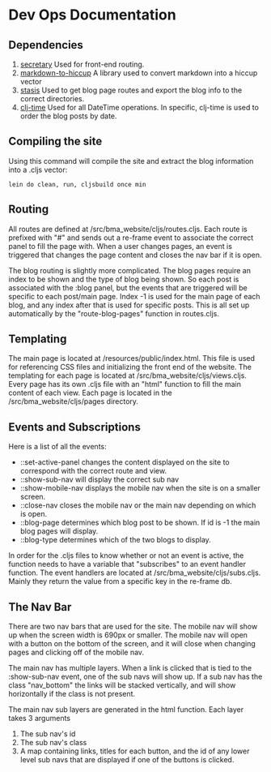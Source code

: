 # Dev Ops Documentation


## Dependencies

1. [secretary](https://github.com/gf3/secretary) 
   Used for front-end routing.
1. [markdown-to-hiccup](https://github.com/mpcarolin/markdown-to-hiccup)
   A library used to convert markdown into a hiccup vector
1. [stasis](https://github.com/magnars/stasis) 
   Used to get blog page routes and export the blog info to the correct directories.
1. [clj-time](https://github.com/clj-time/clj-time)
   Used for all DateTime operations. In specific, clj-time is used to order the blog posts by date.

   
## Compiling the site

Using this command will compile the site and extract the blog information into a .cljs vector:

```
lein do clean, run, cljsbuild once min
```


## Routing

All routes are defined at /src/bma_website/cljs/routes.cljs. Each route is prefixed with "#" and sends out a re-frame event to associate the correct panel to fill the page with. When a user changes pages, an event is triggered that changes the page content and closes the nav bar if it is open. 

The blog routing is slightly more complicated. The blog pages require an index to be shown and the type of blog being shown. So each post is associated with the :blog panel, but the events that are triggered will be specific to each post/main page. Index -1 is used for the main page of each blog, and any index after that is used for specific posts. This is all set up automatically by the "route-blog-pages" function in routes.cljs.


## Templating 

The main page is located at /resources/public/index.html. This file is used for referencing CSS files and initializing the front end of the website. The templating for each page is located at /src/bma_website/cljs/views.cljs. Every page has its own .cljs file with an "html" function to fill the main content of each view. Each page is located in the /src/bma_website/cljs/pages directory.


## Events and Subscriptions 

Here is a list of all the events:

* ::set-active-panel changes the content displayed on the site to correspond with the correct route and view.
* ::show-sub-nav will display the correct sub nav
* ::show-mobile-nav displays the mobile nav when the site is on a smaller screen.
* ::close-nav closes the mobile nav or the main nav depending on which is open.
* ::blog-page determines which blog post to be shown. If id is -1 the main blog pages will display.
* ::blog-type determines which of the two blogs to display.

In order for the .cljs files to know whether or not an event is active, the function needs to have a variable that "subscribes" to an event handler function. The event handlers are located at /src/bma_website/cljs/subs.cljs. Mainly they return the value from a specific key in the re-frame db. 


## The Nav Bar

There are two nav bars that are used for the site. The mobile nav will show up when the screen width is 690px or smaller. The mobile nav will open with a button on the bottom of the screen, and it will close when changing pages and clicking off of the mobile nav. 

The main nav has multiple layers. When a link is clicked that is tied to the :show-sub-nav event, one of the sub navs will show up. If a sub nav has the class "nav_bottom" the links will be stacked vertically, and will show horizontally if the class is not present.

The main nav sub layers are generated in the html function. Each layer takes 3 arguments 
1. The sub nav's id
1. The sub nav's class
1. A map containing links, titles for each button, and the id of any lower level sub navs that are displayed if one of the buttons is clicked.
